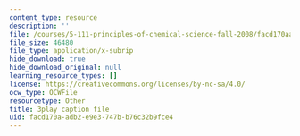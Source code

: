 ```yaml
---
content_type: resource
description: ''
file: /courses/5-111-principles-of-chemical-science-fall-2008/facd170aadb2e9e3747bb76c32b9fce4_TgbFcaozNzs.srt
file_size: 46480
file_type: application/x-subrip
hide_download: true
hide_download_original: null
learning_resource_types: []
license: https://creativecommons.org/licenses/by-nc-sa/4.0/
ocw_type: OCWFile
resourcetype: Other
title: 3play caption file
uid: facd170a-adb2-e9e3-747b-b76c32b9fce4
---
```

